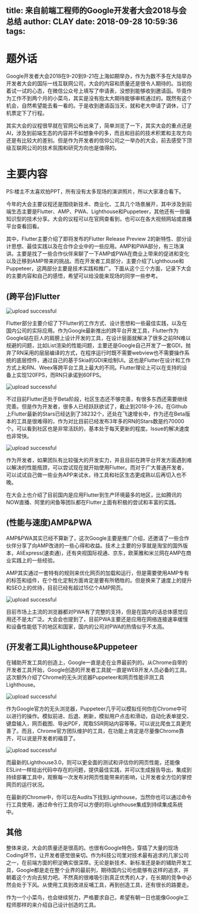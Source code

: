title: 来自前端工程师的Google开发者大会2018与会总结
author: CLAY
date: 2018-09-28 10:59:36
tags:
---
# 题外话

Google开发者大会2018在9-20到9-21在上海如期举办，作为为数不多在大陆举办开发者大会的国际一线互联网公司，大会的内容和质量还是很令人期待的。当初抱着试一试的心态，在微信公众号上填写了申请表，没想到能够收到邀请函。毕竟作为工作不到两个月的小菜鸟，其实是没有抱太大期待能够审核通过的。既然有这个机会，自然希望能去看一看的。于是收到邀请函当天，就和老大申请了调休，订了机票定下了行程。
<!--more-->
其实大会的议程很早就在官网公布出来了，简单浏览了一下，其实大会的重点还是AI，涉及到前端生态的内容并不如想象中的多，而且和目前的技术积累和主攻方向还是有比较大的差别。但是作为开发者的信仰公司之一举办的大会，前去感受下顶级互联网公司的技术氛围和研究方向也是值得的。

# 主要内容

PS:楼主不太喜欢拍PPT，所有没有太多现场的演讲照片，所以大家凑合看下。

今年的大会主要议程还是围绕新技术、商业化、工具几个场景展开，其中涉及到前端生态主要是Flutter、AMP、PWA、Lighthouse和Puppeteer，其他还有一些偏知识型的技术分享。大会的议程可以在官网查看到，也可以在各大视频网站或直播平台查看回看。

其中，Flutter主要介绍了即将发布的Flutter Release Preview 2的新特性、部分设计思想、最佳实践以及在合作企业中的一些应用。AMP和PWA部分，有三场演讲。主要是找了一些合作伙伴来聊了一下AMP或PWA在商业上带来的促进和变化以及迁移到AMP带来的挑战。而在开发者工具部分，主要介绍了Lighthouse和Puppeteer，这两部分主要是技术实践和推广。下面从这个三个方面，记录下大会的主要内容和自己的感悟，希望可以给没能来现场的同学一些参考。

## (跨平台)Flutter

![upload successful](/images/pasted-0.png)

Flutter部分主要介绍了下Flutter的工作方式、设计思想和一些最佳实践，以及在国内公司的实际应用。作为Google最新推出的跨平台开发工具，Flutter作为Google站在巨人的肩膀上设计开发的工具，在设计层面就解决了很多之前RN难以规避的问题，比如List渲染的性能问题，主要还是Google自己开发了一套GDI，抛弃了RN采用的层层编译的方式，在程序运行时既不需要webview也不需要操作系统的底层控件，通过自己的基于Skia的GDI来绘制UI。这也是Flutter在设计和工作方式上和RN、Weex等跨平台工具上最大的不同。Flutter理论上可以在支持的设备上实现120FPS，而RN只承诺到60FPS。


![upload successful](/images/pasted-1.png)


不过目前Flutter还处于Beta阶段，社区生态还不够完善，有很多东西还需要继续完善。但是作为开发者，很多人已经跃跃欲试了，截止到2018-9-26，在Github上Flutter最新的Stars已经达到了38232个，还处在飞速增长中，作为还在Beta版本的工具是很难得的，作为对比目前已经发布3年多的RN的Stars数是约70000个。可以看到社区也是非常活跃的，基本处于每天更新的程度。Issue的解决速度也非常快。

![upload successful](/images/pasted-2.png)

作为开发者，如果团队有比较强大的开发实力，并且目前在跨平台开发方面遇到难以解决的性能瓶颈，可以尝试现在就开始使用Flutter。而对于广大普通开发者，可以试试自己做一些业务APP来试水，待工具和社区生态更成熟以后再切入也不晚。

在大会上也介绍了目前国内是应用Flutter到生产环境最多的地区，比如腾讯的NOW直播、阿里的闲鱼等团队都在Flutter上面有积极的尝试和丰富的实践。

## (性能与速度)AMP&PWA

AMP&PWA其实已经不算新了，这次Google主要是推广介绍，还邀请了一些合作伙伴分享了向AMP改进的一些心得和收益。技术上主要的分享就是淘宝的国外版本，AliExpress(速卖通)，还有央视国际视通、京东，欧莱雅和米兰网在AMP在商业实践上的一些经验。

AMP其实通过一套特有的规则来优化网页的加载和运行，但是需要使用AMP专有的标签和组件，在个性化定制方面肯定是要有所牺牲的。但是换来了速度上的提升和SEO上的优待，目前已经有超过15亿个AMP网页。


![upload successful](/images/pasted-3.png)


目前市场上主流的浏览器都对PWA有了完整的支持，但是在国内的话总体感觉应用还不是太广泛。大会会也提到了，目前PWA主要还是应用在网络连接速率缓慢和设备性能低下的地区和国家，国内的公司对PWA的热情似乎不太高。

## (开发者工具)Lighthouse&Puppeteer

在辅助开发工具的创造上，Google一直是走在业界最前列的。从Chrome自带的开发者工具开始，Google创造的开发者工具就一直是WEB开发人员必备的工具。这次额外介绍了Chrome的无头浏览器Puppeteer和网页性能评测工具Lighthouse。


![upload successful](/images/pasted-4.png)

作为Google官方的无头浏览器，Puppeteer几乎可以模拟任何你在Chrome中可以进行的操作。模拟前进、后退、刷新，模拟用户点击和滑动，自动化表单提交、键盘输入，网页截图、导出PDF，爬取SSR网站内容等等。可以说比爬虫工具更完善了。而且，Chrome官方团队维护的工具，在功能上肯定是尽量像Chrome靠齐，可以说是开发者的福音了。


![upload successful](/images/pasted-5.png)

而最新的Lighthouse3.0，则可以更全面的测试和评估你的网页性能，还能像ESLint一样给出代码中存在的问题，提供最佳实践，并可以生成报告导出，集成到持续部署工具中，观察每一次发布对网页性能带来的影响，让开发者全方位的掌控网页的运行状况。

在最新的Chrome中，你可以在Audits下找到Lighthouse，当然你也可以通过命令行工具使用，通过命令行工具你可以方便的将Lighthouse集成到持续集成系统中。

## 其他

整体来说，大会的质量还是很高的。也很有Google特色，穿插了大量的现场Coding环节，让开发者感觉很亲切。作为科技公司里对技术最有追求的几家公司之一，在前端方面的积淀确实很深厚。无论是新技术、新标准还是新的辅助开发工具，Google都是走在整个业界的最前列，期待国内公司也能够有这样的追求，并朝着这个方向去努力吧。不然真的很难吸引到真正优秀的人才，在长期的竞争中必然会处于下风。从使用工具到改进反哺工具，再到创造工具，还有很长的路要走。

作为一个小菜鸟，也会继续努力，严格要求自己，希望有朝一日也能像Google工程师那样的来介绍自己设计创造的工具。